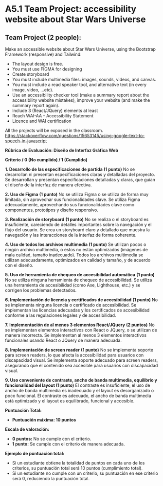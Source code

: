 ﻿# A5.1 Team Project: accessibility website about Star Wars Universe
## Team Project (2 people):
Make an accessible website about Star Wars Universe, using the Bootstrap Framework (responsive) and Tailwind.

* The layout design is free.
* You must use FIGMA for designing
* Create storyboard
* You must include multimedia files: images, sounds, videos, and canvas.
* You must include a read speaker tool, and alternative text (in every image, video, …etc).
* Use an accessibility checker tool (make a summary report about the accessibility website mistakes), improve your website (and make the summary report again). 
* Include 3 (React/JQuery) elements at least
* Reach WAI-AA - Accessibility Statement 
* Licence and WAI certification

All the projects will be exposed in the classroom.
https://stackoverflow.com/questions/15653145/using-google-text-to-speech-in-javascript

**Rúbrica de Evaluación: Diseño de Interfaz Gráfica Web**

**Criterio / 0 (No cumplido) / 1 (Cumplido)**

**1. Desarrollo de las especificaciones de partida**
**(1 punto)**
No se desarrollan ni presentan especificaciones claras y detalladas del proyecto.
Se desarrollan y presentan especificaciones detalladas y claras, que guían el diseño de la interfaz de manera efectiva.

**2. Uso de Figma**
**(1 punto)**
No se utiliza Figma o se utiliza de forma muy limitada, sin aprovechar sus funcionalidades clave.
Se utiliza Figma adecuadamente, aprovechando sus funcionalidades clave como componentes, prototipos y diseño responsivo.

**3. Realización de storyboard**
**(1 punto)**
No se realiza o el storyboard es insuficiente, careciendo de detalles importantes sobre la navegación y el flujo del usuario.
Se crea un storyboard claro y detallado que muestra la navegación y las interacciones de la interfaz de forma coherente.

**4. Uso de todos los archivos multimedia**
**(1 punto)**
Se utilizan pocos o ningún archivo multimedia, o estos no están optimizados (imágenes de mala calidad, tamaño inadecuado).
Todos los archivos multimedia se utilizan adecuadamente, optimizados en calidad y tamaño, y de acuerdo con el diseño.

**5. Uso de herramienta de chequeo de accesibilidad automática**
**(1 punto)**
No se utiliza ninguna herramienta de chequeo de accesibilidad.
Se utiliza una herramienta de accesibilidad (como Axe, Lighthouse, etc.) y se corrigen los problemas detectados.

**6. Implementación de licencia y certificados de accesibilidad**
**(1 punto)**
No se implementa ninguna licencia o certificado de accesibilidad.
Se implementan las licencias adecuadas y los certificados de accesibilidad conforme a las regulaciones legales y de accesibilidad.

**7. Implementación de al menos 3 elementos React/JQuery**
**(2 puntos)**
No se implementan elementos interactivos con React o JQuery, o se utilizan de manera incorrecta.
Se implementan al menos 3 elementos interactivos funcionales usando React o JQuery de manera adecuada.

**8. Implementación de screen reader**
**(1 punto)**
No se implementa soporte para screen readers, lo que afecta la accesibilidad para usuarios con discapacidad visual.
Se implementa soporte adecuado para screen readers, asegurando que el contenido sea accesible para usuarios con discapacidad visual.

**9. Uso conveniente de contraste, ancho de banda multimedia, equilibrio y funcionalidad del layout (1 punto)**
El contraste es insuficiente, el uso de ancho de banda multimedia es inadecuado y el layout es desorganizado o poco funcional.
El contraste es adecuado, el ancho de banda multimedia está optimizado y el layout es equilibrado, funcional y accesible.

**Puntuación Total:**
* **Puntuación máxima: 10 puntos**

**Escala de valoración:**
   * **0 puntos:** No se cumple con el criterio.
   * **1 punto:** Se cumple con el criterio de manera adecuada.

**Ejemplo de puntuación total:**
* Si un estudiante obtiene la totalidad de puntos en cada uno de los criterios, su puntuación total será 10 puntos (cumplimiento total).
* Si un estudiante no cumple con un criterio, su puntuación en ese criterio será 0, reduciendo la puntuación total.
